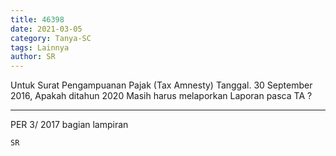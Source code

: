 ```yaml
---
title: 46398
date: 2021-03-05
category: Tanya-SC
tags: Lainnya
author: SR
---
```


Untuk Surat Pengampuanan Pajak (Tax Amnesty) Tanggal. 30 September 2016, Apakah ditahun 2020 Masih harus melaporkan Laporan pasca TA ?

---

PER 3/ 2017 bagian lampiran

`SR`
